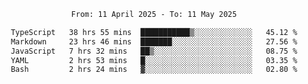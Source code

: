 <div align="center">
<p style="text-align: center;">
<!--START_SECTION:waka-->

```txt
From: 11 April 2025 - To: 11 May 2025

TypeScript   38 hrs 55 mins  ███████████▒░░░░░░░░░░░░░   45.12 %
Markdown     23 hrs 46 mins  ███████░░░░░░░░░░░░░░░░░░   27.56 %
JavaScript   7 hrs 32 mins   ██▒░░░░░░░░░░░░░░░░░░░░░░   08.75 %
YAML         2 hrs 53 mins   █░░░░░░░░░░░░░░░░░░░░░░░░   03.35 %
Bash         2 hrs 24 mins   ▓░░░░░░░░░░░░░░░░░░░░░░░░   02.80 %
```

<!--END_SECTION:waka-->
</p>
</div>
